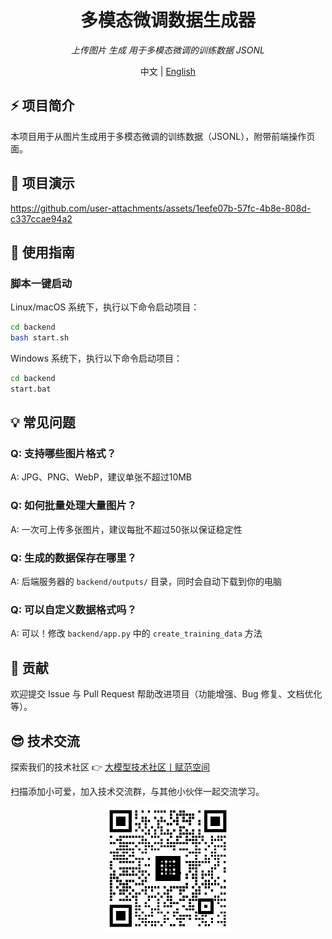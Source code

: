 <div align="center">
  <h1>多模态微调数据生成器</h1>
  <p><em>上传图片 生成 用于多模态微调的训练数据 JSONL</em></p>
  <span>中文 | <a href="./README.md">English</a></span>
</div>

## ⚡ 项目简介

本项目用于从图片生成用于多模态微调的训练数据（JSONL），附带前端操作页面。

## 👀 项目演示



https://github.com/user-attachments/assets/1eefe07b-57fc-4b8e-808d-c337ccae94a2



## 🚀 使用指南

### 脚本一键启动
Linux/macOS 系统下，执行以下命令启动项目：
```bash
cd backend
bash start.sh
```
Windows 系统下，执行以下命令启动项目：
```bash
cd backend
start.bat
```

## 💡 常见问题

### Q: 支持哪些图片格式？
A: JPG、PNG、WebP，建议单张不超过10MB

### Q: 如何批量处理大量图片？
A: 一次可上传多张图片，建议每批不超过50张以保证稳定性

### Q: 生成的数据保存在哪里？
A: 后端服务器的 `backend/outputs/` 目录，同时会自动下载到你的电脑

### Q: 可以自定义数据格式吗？
A: 可以！修改 `backend/app.py` 中的 `create_training_data` 方法


## 🤝 贡献

欢迎提交 Issue 与 Pull Request 帮助改进项目（功能增强、Bug 修复、文档优化等）。

## 😎 技术交流
探索我们的技术社区 👉 [大模型技术社区丨赋范空间](https://kq4b3vgg5b.feishu.cn/wiki/JuJSwfbwmiwvbqkiQ7LcN1N1nhd)

扫描添加小可爱，加入技术交流群，与其他小伙伴一起交流学习。
<div align="center">
<img src="assets\交流群.jpg" width="200" alt="技术交流群二维码">
<div>

